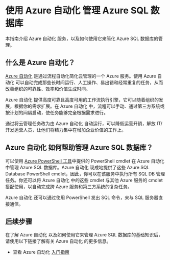 <properties pageTitle="使用 Azure 自动化 管理 Azure SQL 数据库" description="了解如何使用 Azure 自动化 服务来方便管理 Azure SQL 数据库。" services="automation, sql-database" documentationCenter="" authors="jodoglevy" manager="eamono" editor="Eric Chen"/>
<tags ms.service="automation, sql-database"
    ms.date="02/20/2015"
    wacn.date="04/11/2015"
    />

# 使用 Azure 自动化 管理 Azure SQL 数据库

本指南介绍 Azure 自动化 服务，以及如何使用它来简化 Azure SQL 数据库的管理。


## 什么是 Azure 自动化？

[Azure 自动化](/documentation/services/automation/) 是通过流程自动化简化云管理的一个 Azure 服务。使用 Azure 自动化 可以自动完成那些长时间运行、人工操作、易出错和经常重复的任务，从而改善组织的可靠性、效率和价值生成时间。

Azure 自动化 提供高度可靠且高度可用的工作流执行引擎，它可以随着组织的发展，根据你的需求扩展。在 Azure 自动化 中，流程可以手动、通过第三方系统或按计划的间隔启动，使任务能够完全根据需求进行。

通过将云管理任务改为由 Azure 自动化 自动运行，可以降低运营开销，解放 IT/开发运营人员，让他们将精力集中在增加企业价值的工作上。 


## Azure 自动化 如何帮助管理 Azure SQL 数据库？

可以使用 [Azure PowerShell 工具](https://msdn.microsoft.com/library/azure/jj156055.aspx)中提供的 PowerShell cmdlet 在 Azure 自动化 中管理 Azure SQL 数据库。Azure 自动化 现成地提供了这些 Azure SQL Database PowerShell cmdlet，因此，你可以在该服务中执行所有 SQL DB 管理任务。你还可以将 Azure 自动化 中的这些 cmdlet 与其他 Azure 服务的 cmdlet 搭配使用，以自动完成跨 Azure 服务和第三方系统的复杂任务。

Azure 自动化 还可以通过使用 PowerShell 发出 SQL 命令，来与 SQL 服务器直接通信。


## 后续步骤

在了解 Azure 自动化 以及如何使用它来管理 Azure SQL 数据库的基础知识后，请使用以下链接了解有关 Azure 自动化 的更多信息。

* 查看 Azure 自动化 [入门指南](/documentation/articles/automation-create-runbook-from-samples/)
